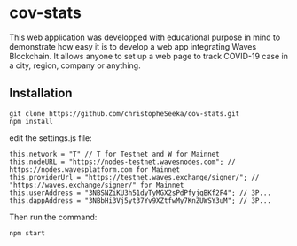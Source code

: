 # cov-stats

This web application was developped with educational purpose in mind to demonstrate how easy it is to develop a web app integrating Waves Blockchain.
It allows anyone to set up a web page to track COVID-19 case in a city, region, company or anything.

## Installation

```
git clone https://github.com/christopheSeeka/cov-stats.git
npm install
```

edit the settings.js file:

```
this.network = "T" // T for Testnet and W for Mainnet
this.nodeURL = "https://nodes-testnet.wavesnodes.com"; // https://nodes.wavesplatform.com for Mainnet
this.providerUrl = "https://testnet.waves.exchange/signer/"; // "https://waves.exchange/signer/" for Mainnet
this.userAddress = "3NBSNZiKU3h51dyTyMGX2sPdPfyjqBKf2F4"; // 3P...
this.dappAddress = "3NBbHi3Vj5yt37Yv9XZtfwMy7KnZUWSY3uM"; // 3P...
```

Then run the command:

```
npm start
```
